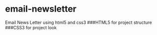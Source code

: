 # email-newsletter
 Email News Letter using html5 and css3
###HTML5 for project structure
###CSS3 for project look

